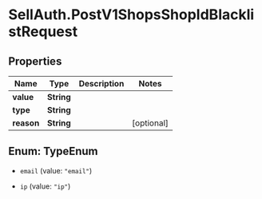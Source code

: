 # SellAuth.PostV1ShopsShopIdBlacklistRequest

## Properties

Name | Type | Description | Notes
------------ | ------------- | ------------- | -------------
**value** | **String** |  | 
**type** | **String** |  | 
**reason** | **String** |  | [optional] 



## Enum: TypeEnum


* `email` (value: `"email"`)

* `ip` (value: `"ip"`)




